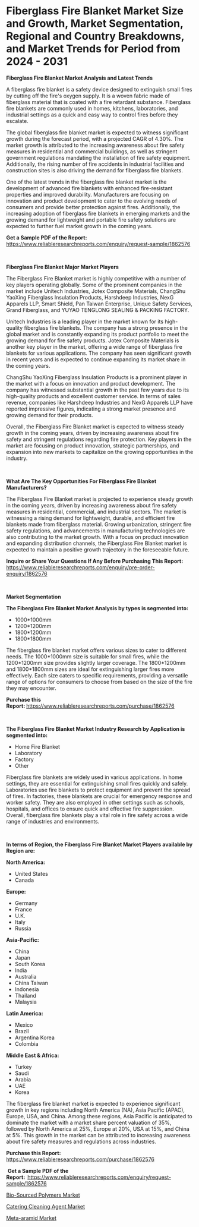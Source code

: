 <p><h1>Fiberglass Fire Blanket Market Size and Growth, Market Segmentation, Regional and Country Breakdowns, and Market Trends for Period from 2024 -  2031</h1></p><p><strong>Fiberglass Fire Blanket Market Analysis and Latest Trends</strong></p>
<p><p>A fiberglass fire blanket is a safety device designed to extinguish small fires by cutting off the fire's oxygen supply. It is a woven fabric made of fiberglass material that is coated with a fire retardant substance. Fiberglass fire blankets are commonly used in homes, kitchens, laboratories, and industrial settings as a quick and easy way to control fires before they escalate.</p><p>The global fiberglass fire blanket market is expected to witness significant growth during the forecast period, with a projected CAGR of 4.30%. The market growth is attributed to the increasing awareness about fire safety measures in residential and commercial buildings, as well as stringent government regulations mandating the installation of fire safety equipment. Additionally, the rising number of fire accidents in industrial facilities and construction sites is also driving the demand for fiberglass fire blankets.</p><p>One of the latest trends in the fiberglass fire blanket market is the development of advanced fire blankets with enhanced fire-resistant properties and improved durability. Manufacturers are focusing on innovation and product development to cater to the evolving needs of consumers and provide better protection against fires. Additionally, the increasing adoption of fiberglass fire blankets in emerging markets and the growing demand for lightweight and portable fire safety solutions are expected to further fuel market growth in the coming years.</p></p>
<p><strong>Get a Sample PDF of the Report:&nbsp;</strong> <a href="https://www.reliableresearchreports.com/enquiry/request-sample/1862576">https://www.reliableresearchreports.com/enquiry/request-sample/1862576</a></p>
<p>&nbsp;</p>
<p><strong>Fiberglass Fire Blanket Major Market Players</strong></p>
<p><p>The Fiberglass Fire Blanket market is highly competitive with a number of key players operating globally. Some of the prominent companies in the market include Unitech Industries, Jotex Composite Materials, ChangShu YaoXing Fiberglass Insulation Products, Harshdeep Industries, NexG Apparels LLP, Smart Shield, Pan Taiwan Enterprise, Unique Safety Services, Grand Fiberglass, and YUYAO TENGLONG SEALING & PACKING FACTORY.</p><p>Unitech Industries is a leading player in the market known for its high-quality fiberglass fire blankets. The company has a strong presence in the global market and is constantly expanding its product portfolio to meet the growing demand for fire safety products. Jotex Composite Materials is another key player in the market, offering a wide range of fiberglass fire blankets for various applications. The company has seen significant growth in recent years and is expected to continue expanding its market share in the coming years.</p><p>ChangShu YaoXing Fiberglass Insulation Products is a prominent player in the market with a focus on innovation and product development. The company has witnessed substantial growth in the past few years due to its high-quality products and excellent customer service. In terms of sales revenue, companies like Harshdeep Industries and NexG Apparels LLP have reported impressive figures, indicating a strong market presence and growing demand for their products.</p><p>Overall, the Fiberglass Fire Blanket market is expected to witness steady growth in the coming years, driven by increasing awareness about fire safety and stringent regulations regarding fire protection. Key players in the market are focusing on product innovation, strategic partnerships, and expansion into new markets to capitalize on the growing opportunities in the industry.</p></p>
<p>&nbsp;</p>
<p><strong>What Are The Key Opportunities For Fiberglass Fire Blanket Manufacturers?</strong></p>
<p><p>The Fiberglass Fire Blanket market is projected to experience steady growth in the coming years, driven by increasing awareness about fire safety measures in residential, commercial, and industrial sectors. The market is witnessing a rising demand for lightweight, durable, and efficient fire blankets made from fiberglass material. Growing urbanization, stringent fire safety regulations, and advancements in manufacturing technologies are also contributing to the market growth. With a focus on product innovation and expanding distribution channels, the Fiberglass Fire Blanket market is expected to maintain a positive growth trajectory in the foreseeable future.</p></p>
<p><strong>Inquire or Share Your Questions If Any Before Purchasing This Report:</strong> <a href="https://www.reliableresearchreports.com/enquiry/pre-order-enquiry/1862576">https://www.reliableresearchreports.com/enquiry/pre-order-enquiry/1862576</a></p>
<p>&nbsp;</p>
<p><strong>Market Segmentation</strong></p>
<p><strong>The Fiberglass Fire Blanket Market Analysis by types is segmented into:</strong></p>
<p><ul><li>1000*1000mm</li><li>1200*1200mm</li><li>1800*1200mm</li><li>1800*1800mm</li></ul></p>
<p><p>The fiberglass fire blanket market offers various sizes to cater to different needs. The 1000*1000mm size is suitable for small fires, while the 1200*1200mm size provides slightly larger coverage. The 1800*1200mm and 1800*1800mm sizes are ideal for extinguishing larger fires more effectively. Each size caters to specific requirements, providing a versatile range of options for consumers to choose from based on the size of the fire they may encounter.</p></p>
<p><strong>Purchase this Report:&nbsp;</strong><a href="https://www.reliableresearchreports.com/purchase/1862576">https://www.reliableresearchreports.com/purchase/1862576</a></p>
<p>&nbsp;</p>
<p><strong>The Fiberglass Fire Blanket Market Industry Research by Application is segmented into:</strong></p>
<p><ul><li>Home Fire Blanket</li><li>Laboratory</li><li>Factory</li><li>Other</li></ul></p>
<p><p>Fiberglass fire blankets are widely used in various applications. In home settings, they are essential for extinguishing small fires quickly and safely. Laboratories use fire blankets to protect equipment and prevent the spread of fires. In factories, these blankets are crucial for emergency response and worker safety. They are also employed in other settings such as schools, hospitals, and offices to ensure quick and effective fire suppression. Overall, fiberglass fire blankets play a vital role in fire safety across a wide range of industries and environments.</p></p>
<p>&nbsp;</p>
<p><strong>In terms of Region, the Fiberglass Fire Blanket Market Players available by Region are:</strong></p>
<p>
    <p> <strong> North America: </strong>
        <ul>
            <li>United States</li>
            <li>Canada</li>
        </ul>
        </p> 
    <p> <strong> Europe: </strong>
        <ul>
            <li>Germany</li>
            <li>France</li>
            <li>U.K.</li>
            <li>Italy</li>
            <li>Russia</li>
        </ul>
        </p> 
    <p> <strong> Asia-Pacific: </strong>
        <ul>
            <li>China</li>
            <li>Japan</li>
            <li>South Korea</li>
            <li>India</li>
            <li>Australia</li>
            <li>China Taiwan</li>
            <li>Indonesia</li>
            <li>Thailand</li>
            <li>Malaysia</li>
        </ul>
        </p> 
    <p> <strong> Latin America: </strong>
        <ul>
            <li>Mexico</li>
            <li>Brazil</li>
            <li>Argentina Korea</li>
            <li>Colombia</li>
        </ul>
        </p> 
    <p> <strong> Middle East & Africa: </strong>
        <ul>
            <li>Turkey</li>
            <li>Saudi</li>
            <li>Arabia</li>
            <li>UAE</li>
            <li>Korea</li>
        </ul>
    </p>
    </p>
<p><p>The fiberglass fire blanket market is expected to experience significant growth in key regions including North America (NA), Asia Pacific (APAC), Europe, USA, and China. Among these regions, Asia Pacific is anticipated to dominate the market with a market share percent valuation of 35%, followed by North America at 25%, Europe at 20%, USA at 15%, and China at 5%. This growth in the market can be attributed to increasing awareness about fire safety measures and regulations across industries.</p></p>
<p><strong>Purchase this Report: </strong><a href="https://www.reliableresearchreports.com/purchase/1862576">https://www.reliableresearchreports.com/purchase/1862576</a></p>
<p>&nbsp;<strong>Get a Sample PDF of the Report:&nbsp;&nbsp;</strong><a href="https://www.reliableresearchreports.com/enquiry/request-sample/1862576">https://www.reliableresearchreports.com/enquiry/request-sample/1862576</a></p>
<p><strong></strong></p>
<p><p><a href="https://view.publitas.com/reportprime-1/bio-sourced-polymers-market-research-report-forecasted-for-period-from-2023-2030-by-market-type-market-application-and-region/">Bio-Sourced Polymers Market</a></p><p><a href="https://view.publitas.com/reportprime-1/catering-cleaning-agent-market-centers-on-aspects-such-as-market-growth-market-share-market-opportunity-and-projected-forecasts-spanning-from-2023-to-2030/">Catering Cleaning Agent Market</a></p><p><a href="https://view.publitas.com/reportprime-1/meta-aramid-market-analysis-examines-its-scope-on-growth-opportunities-and-forecasted-trends-spanning-from-2023-to-2030/">Meta-aramid Market</a></p></p>